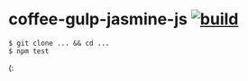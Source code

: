 coffee-gulp-jasmine-js [![build](https://api.travis-ci.org/daggerok/coffee-gulp-jasmine-js.svg?branch=master)](https://api.travis-ci.org/daggerok/coffee-gulp-jasmine-js.svg?branch=master)
============================
    $ git clone ... && cd ...
    $ npm test

(:
